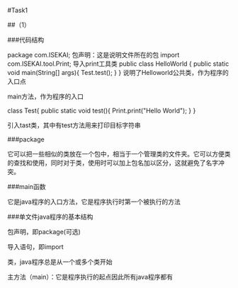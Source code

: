 #Task1

##（1）

###代码结构

package com.ISEKAI;
包声明：这是说明文件所在的包
import com.ISEKAI.tool.Print;
导入print工具类
public class HelloWorld {
        public static void main(String[] args){
            Test.test();
        }
}
说明了Helloworld公共类，作为程序的入口点

main方法，作为程序的入口

class Test{
    public static void test(){
        Print.print("Hello World");
    }
}

引入tast类，其中有test方法用来打印目标字符串

###package

它可以把一些相似的类放在一个包中，相当于一个管理类的文件夹。它可以方便类的查找和使用，同时对于类，使用时可以加上包名加以区分，这就避免了名字冲突。

###main函数

它是java程序的入口方法，它是程序执行时第一个被执行的方法

###单文件java程序的基本结构

包声明，即package(可选)

导入语句，即import

类，java程序总是从一个或多个类开始

主方法（main）：它是程序执行的起点因此所有java程序都有
